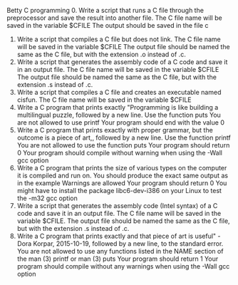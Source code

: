 Betty C programming
0. Write a script that runs a C file through the preprocessor and save the result into another file.
   The C file name will be saved in the variable $CFILE
    The output should be saved in the file c
1. Write a script that compiles a C file but does not link.
    The C file name will be saved in the variable $CFILE
   The output file should be named the same as the C file, but with the extension .o instead of .c.
2. Write a script that generates the assembly code of a C code and save it in an output file.
   The C file name will be saved in the variable $CFILE
   The output file should be named the same as the C file, but with the extension .s instead of .c.
3. Write a script that compiles a C file and creates an executable named cisfun.
   The C file name will be saved in the variable $CFILE
4. Write a C program that prints exactly "Programming is like building a multilingual puzzle, followed by a new line.
   Use the function puts
   You are not allowed to use printf
   Your program should end with the value 0
5. Write a C program that prints exactly with proper grammar, but the outcome is a piece of art,, followed by a new line.
Use the function printf
You are not allowed to use the function puts
Your program should return 0
Your program should compile without warning when using the -Wall gcc option
6. Write a C program that prints the size of various types on the computer it is compiled and run on.
You should produce the exact same output as in the example
Warnings are allowed
Your program should return 0
You might have to install the package libc6-dev-i386 on your Linux to test the -m32 gcc option
7. Write a script that generates the assembly code (Intel syntax) of a C code and save it in an output file.
The C file name will be saved in the variable $CFILE.
The output file should be named the same as the C file, but with the extension .s instead of .c.
8. Write a C program that prints exactly and that piece of art is useful" - Dora Korpar, 2015-10-19, followed by a new line, to the standard error.
You are not allowed to use any functions listed in the NAME section of the man (3) printf or man (3) puts
Your program should return 1
Your program should compile without any warnings when using the -Wall gcc option
